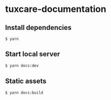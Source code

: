 # tuxcare-documentation

## Install dependencies

```
$ yarn
```

## Start local server

```sh
$ yarn docs:dev
```
## Static assets

```sh
$ yarn docs:build
```
